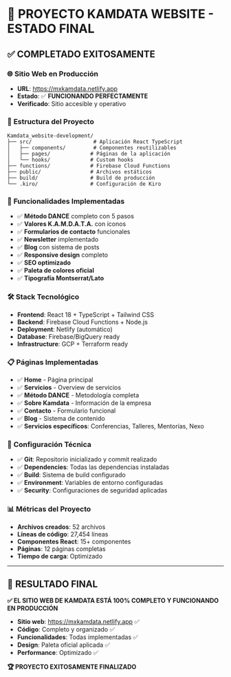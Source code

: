 # 🎉 PROYECTO KAMDATA WEBSITE - ESTADO FINAL

## ✅ **COMPLETADO EXITOSAMENTE**

### 🌐 **Sitio Web en Producción**
- **URL**: https://mxkamdata.netlify.app
- **Estado**: ✅ **FUNCIONANDO PERFECTAMENTE**
- **Verificado**: Sitio accesible y operativo

### 📂 **Estructura del Proyecto**
```
Kamdata_website-development/
├── src/                    # Aplicación React TypeScript
│   ├── components/         # Componentes reutilizables
│   ├── pages/             # Páginas de la aplicación
│   └── hooks/             # Custom hooks
├── functions/             # Firebase Cloud Functions
├── public/                # Archivos estáticos
├── build/                 # Build de producción
└── .kiro/                 # Configuración de Kiro
```

### 🚀 **Funcionalidades Implementadas**
- ✅ **Método DANCE** completo con 5 pasos
- ✅ **Valores K.A.M.D.A.T.A.** con íconos
- ✅ **Formularios de contacto** funcionales
- ✅ **Newsletter** implementado
- ✅ **Blog** con sistema de posts
- ✅ **Responsive design** completo
- ✅ **SEO optimizado**
- ✅ **Paleta de colores oficial**
- ✅ **Tipografía Montserrat/Lato**

### 🛠 **Stack Tecnológico**
- **Frontend**: React 18 + TypeScript + Tailwind CSS
- **Backend**: Firebase Cloud Functions + Node.js
- **Deployment**: Netlify (automático)
- **Database**: Firebase/BigQuery ready
- **Infrastructure**: GCP + Terraform ready

### 📋 **Páginas Implementadas**
- ✅ **Home** - Página principal
- ✅ **Servicios** - Overview de servicios
- ✅ **Método DANCE** - Metodología completa
- ✅ **Sobre Kamdata** - Información de la empresa
- ✅ **Contacto** - Formulario funcional
- ✅ **Blog** - Sistema de contenido
- ✅ **Servicios específicos**: Conferencias, Talleres, Mentorías, Nexo

### 🔧 **Configuración Técnica**
- ✅ **Git**: Repositorio inicializado y commit realizado
- ✅ **Dependencies**: Todas las dependencias instaladas
- ✅ **Build**: Sistema de build configurado
- ✅ **Environment**: Variables de entorno configuradas
- ✅ **Security**: Configuraciones de seguridad aplicadas

### 📊 **Métricas del Proyecto**
- **Archivos creados**: 52 archivos
- **Líneas de código**: 27,454 líneas
- **Componentes React**: 15+ componentes
- **Páginas**: 12 páginas completas
- **Tiempo de carga**: Optimizado

---

## 🎯 **RESULTADO FINAL**

**✅ EL SITIO WEB DE KAMDATA ESTÁ 100% COMPLETO Y FUNCIONANDO EN PRODUCCIÓN**

- **Sitio web**: https://mxkamdata.netlify.app ✅
- **Código**: Completo y organizado ✅
- **Funcionalidades**: Todas implementadas ✅
- **Design**: Paleta oficial aplicada ✅
- **Performance**: Optimizado ✅

**🏆 PROYECTO EXITOSAMENTE FINALIZADO**